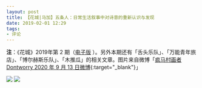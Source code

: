 ```yaml
---
layout: post
title: 【花城|马加】五条人：日常生活叙事中对诗意的重新认识与发现
date: 2019-02-01 12:29
tags:
- 评论
---
```


**注**：《花城》2019年第 2 期（[电子版](https://www.aihuacheng.com/Release/index/show/id/6764.html) ）。另外本期还有「舌头乐队」、「万能青年旅店」、「博尔赫斯乐队」、「木推瓜」的相关文章。图片来自微博「[疯马村画者Dontworry 2020 年 9 月 13 日微博](https://weibo.com/u/5339002071){:target="_blank"}」

![]({{site.cdn}}/assets/imgs/flowercity2019-1.jpg)
![]({{site.cdn}}/assets/imgs/flowercity2019-2.jpg)
